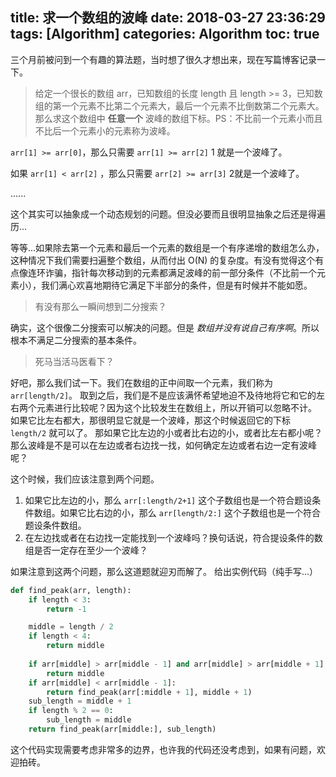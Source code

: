 title: 求一个数组的波峰
date: 2018-03-27 23:36:29
tags: [Algorithm]
categories: Algorithm
toc: true
---

三个月前被问到一个有趣的算法题，当时想了很久才想出来，现在写篇博客记录一下。

> 给定一个很长的数组 arr，已知数组的长度 length 且 length >= 3，已知数组的第一个元素不比第二个元素大，最后一个元素不比倒数第二个元素大。那么求这个数组中 **任意一个** 波峰的数组下标。PS：不比前一个元素小而且不比后一个元素小的元素称为波峰。

`arr[1] >= arr[0]`，那么只需要 `arr[1] >= arr[2]` 1 就是一个波峰了。

如果 `arr[1] < arr[2]` ，那么只需要 `arr[2] >= arr[3]` 2就是一个波峰了。

......

这个其实可以抽象成一个动态规划的问题。但没必要而且很明显抽象之后还是得遍历...

等等...如果除去第一个元素和最后一个元素的数组是一个有序递增的数组怎么办，这种情况下我们需要扫遍整个数组，从而付出 O(N) 的复杂度。有没有觉得这个有点像连环诈骗，指针每次移动到的元素都满足波峰的前一部分条件（不比前一个元素小），我们满心欢喜地期待它满足下半部分的条件，但是有时候并不能如愿。

> 有没有那么一瞬间想到二分搜索？

确实，这个很像二分搜索可以解决的问题。但是 *数组并没有说自己有序啊*。所以根本不满足二分搜索的基本条件。

> 死马当活马医看下？

好吧，那么我们试一下。我们在数组的正中间取一个元素，我们称为 `arr[length/2]`。
取到之后，我们是不是应该满怀希望地迫不及待地将它和它的左右两个元素进行比较呢？因为这个比较发生在数组上，所以开销可以忽略不计。
如果它比左右都大，那很明显它就是一个波峰，那这个时候返回它的下标 `length/2` 就可以了。
那如果它比左边的小或者比右边的小，或者比左右都小呢？
那么波峰是不是可以在左边或者右边找一找，如何确定左边或者右边一定有波峰呢？

这个时候，我们应该注意到两个问题。
1. 如果它比左边的小，那么 `arr[:length/2+1]` 这个子数组也是一个符合题设条件数组。如果它比右边的小，那么 `arr[length/2:]` 这个子数组也是一个符合题设条件数组。
2. 在左边找或者在右边找一定能找到一个波峰吗？换句话说，符合提设条件的数组是否一定存在至少一个波峰？

如果注意到这两个问题，那么这道题就迎刃而解了。
给出实例代码（纯手写...）
``` python
def find_peak(arr, length):
    if length < 3:
        return -1

    middle = length / 2
    if length < 4:
        return middle 
    
    if arr[middle] > arr[middle - 1] and arr[middle] > arr[middle + 1]:
        return middle
    if arr[middle] < arr[middle - 1]:
        return find_peak(arr[:middle + 1], middle + 1)
    sub_length = middle + 1
    if length % 2 == 0:
        sub_length = middle
    return find_peak(arr[middle:], sub_length)
```

这个代码实现需要考虑非常多的边界，也许我的代码还没考虑到，如果有问题，欢迎拍砖。
